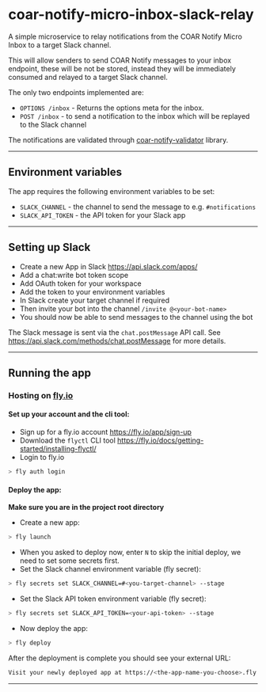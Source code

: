# coar-notify-micro-inbox-slack-relay

A simple microservice to relay notifications from the COAR Notify Micro Inbox to a target Slack channel.

This will allow senders to send COAR Notify messages to your inbox endpoint, these will be not be stored, 
instead they will be immediately consumed and relayed to a target Slack channel.

The only two endpoints implemented are:

- `OPTIONS /inbox` - Returns the options meta for the inbox.
- `POST /inbox` - to send a notification to the inbox which will be replayed to the Slack channel

The notifications are validated through [coar-notify-validator](https://pypi.org/project/coar-notify-validator/) library.

----

## Environment variables

The app requires the following environment variables to be set:

- `SLACK_CHANNEL` - the channel to send the message to e.g. `#notifications`
- `SLACK_API_TOKEN` - the API token for your Slack app
----

## Setting up Slack

- Create a new App in Slack https://api.slack.com/apps/
- Add a chat:write bot token scope
- Add OAuth token for your workspace
- Add the token to your environment variables
- In Slack create your target channel if required
- Then invite your bot into the channel `/invite @<your-bot-name>`
- You should now be able to send messages to the channel using the bot


The Slack message is sent via the `chat.postMessage` API call. 
See https://api.slack.com/methods/chat.postMessage for more details.

----

## Running the app

### Hosting on [fly.io](https://fly.io)

#### Set up your account and the cli tool:

- Sign up for a fly.io account https://fly.io/app/sign-up
- Download the `flyctl` CLI tool https://fly.io/docs/getting-started/installing-flyctl/
- Login to fly.io
```bash
> fly auth login
```


#### Deploy the app:

**Make sure you are in the project root directory**
- Create a new app:
```bash
> fly launch
```
- When you asked to deploy now, enter `N` to skip the initial deploy, we need to set some secrets first.
- Set the Slack channel environment variable (fly secret):
```bash
> fly secrets set SLACK_CHANNEL=#<you-target-channel> --stage
```

- Set the Slack API token environment variable (fly secret):
```bash
> fly secrets set SLACK_API_TOKEN=<your-api-token> --stage
```

- Now deploy the app:
```bash
> fly deploy
```

After the deployment is complete you should see your external URL:
```bash
Visit your newly deployed app at https://<the-app-name-you-choose>.fly.dev/
```

----